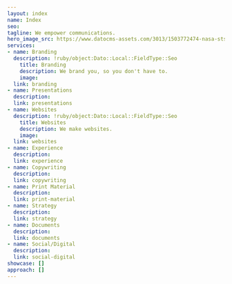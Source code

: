 ```yaml
---
layout: index
name: Index
seo: 
tagline: We empower communications.
hero_image_src: https://www.datocms-assets.com/3013/1503772474-nasa-sts130-s-043-2.png
services:
- name: Branding
  description: !ruby/object:Dato::Local::FieldType::Seo
    title: Branding
    description: We brand you, so you don't have to.
    image: 
  link: branding
- name: Presentations
  description: 
  link: presentations
- name: Websites
  description: !ruby/object:Dato::Local::FieldType::Seo
    title: Websites
    description: We make websites.
    image: 
  link: websites
- name: Experience
  description: 
  link: experience
- name: Copywriting
  description: 
  link: copywriting
- name: Print Material
  description: 
  link: print-material
- name: Strategy
  description: 
  link: strategy
- name: Documents
  description: 
  link: documents
- name: Social/Digital
  description: 
  link: social-digital
showcase: []
approach: []
---
```


